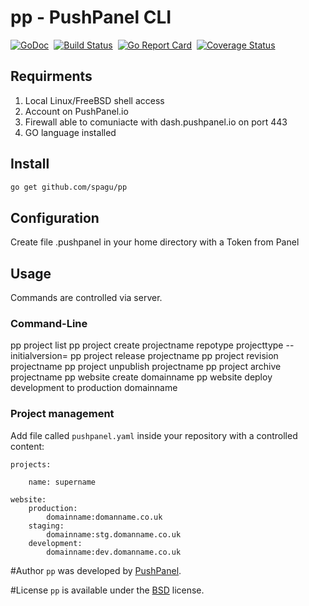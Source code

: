 # pp - PushPanel CLI
[![GoDoc](https://godoc.org/github.com/spagu/pp?status.svg)](https://godoc.org/github.com/spagu/pp)&nbsp; 
[![Build Status](https://travis-ci.org/spagu/pp.svg?branch=master)](https://travis-ci.org/spagu/pp)&nbsp;
[![Go Report Card](https://goreportcard.com/badge/github.com/spagu/pp)](https://goreportcard.com/report/github.com/spagu/pp)&nbsp;
[![Coverage Status](https://coveralls.io/repos/github/spagu/pp/badge.svg?branch=master)](https://coveralls.io/github/spagu/pp?branch=master)

## Requirments
1. Local Linux/FreeBSD shell access
2. Account on PushPanel.io
3. Firewall able to comuniacte with dash.pushpanel.io on port 443
4. GO language installed 

## Install
```sh
go get github.com/spagu/pp
```

## Configuration
Create file .pushpanel in your home directory with a Token from Panel

## Usage
Commands are controlled via server.

### Command-Line 

pp project list
pp project create projectname repotype projecttype --initialversion=
pp project release projectname
pp project revision projectname
pp project unpublish projectname
pp project archive projectname
pp website create domainname
pp website deploy development to production domainname

### Project management
Add file called `pushpanel.yaml` inside your repository with a controlled content:
```
projects:

    name: supername

website:
    production:
        domainname:domanname.co.uk
    staging:
        domainname:stg.domanname.co.uk
    development:
        domainname:dev.domanname.co.uk
```

#Author
`pp` was developed by [PushPanel](https://pushpanel.io).

#License
`pp` is available under the [BSD](./LICENSE) license.


